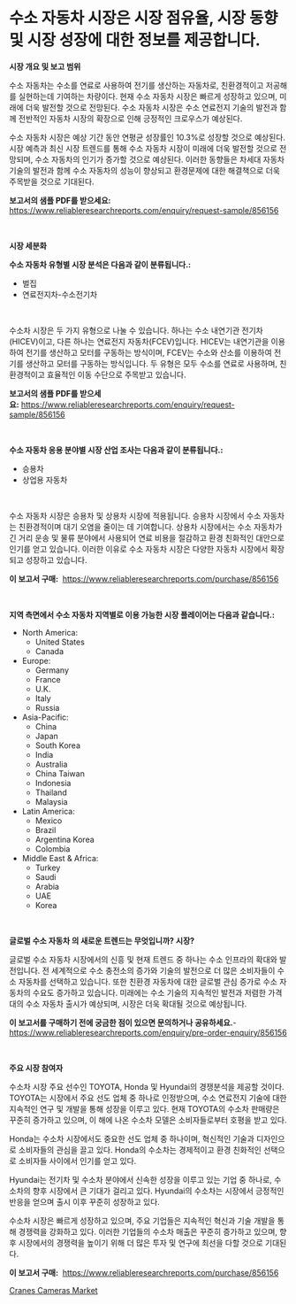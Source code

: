 <p><h1>수소 자동차 시장은 시장 점유율, 시장 동향 및 시장 성장에 대한 정보를 제공합니다.</h1></p><p><strong>시장 개요 및 보고 범위</strong></p>
<p><p>수소 자동차는 수소를 연료로 사용하여 전기를 생산하는 자동차로, 친환경적이고 저공해를 실현하는데 기여하는 차량이다. 현재 수소 자동차 시장은 빠르게 성장하고 있으며, 미래에 더욱 발전할 것으로 전망된다. 수소 자동차 시장은 수소 연료전지 기술의 발전과 함께 전반적인 자동차 시장의 확장으로 인해 긍정적인 크로우스가 예상된다.</p><p>수소 자동차 시장은 예상 기간 동안 연평균 성장률인 10.3%로 성장할 것으로 예상된다. 시장 예측과 최신 시장 트렌드를 통해 수소 자동차 시장이 미래에 더욱 발전할 것으로 전망되며, 수소 자동차의 인기가 증가할 것으로 예상된다. 이러한 동향들은 차세대 자동차 기술의 발전과 함께 수소 자동차의 성능이 향상되고 환경문제에 대한 해결책으로 더욱 주목받을 것으로 기대된다.</p></p>
<p><strong>보고서의 샘플 PDF를 받으세요:</strong> <a href="https://www.reliableresearchreports.com/enquiry/request-sample/856156">https://www.reliableresearchreports.com/enquiry/request-sample/856156</a></p>
<p>&nbsp;</p>
<p><strong>시장 세분화</strong></p>
<p><strong>수소 자동차 유형별 시장 분석은 다음과 같이 분류됩니다.:</strong></p>
<p><ul><li>벌집</li><li>연료전지차-수소전기차</li></ul></p>
<p>&nbsp;</p>
<p><p>수소차 시장은 두 가지 유형으로 나눌 수 있습니다. 하나는 수소 내연기관 전기차(HICEV)이고, 다른 하나는 연료전지 자동차(FCEV)입니다. HICEV는 내연기관을 이용하여 전기를 생산하고 모터를 구동하는 방식이며, FCEV는 수소와 산소를 이용하여 전기를 생산하고 모터를 구동하는 방식입니다. 두 유형은 모두 수소를 연료로 사용하며, 친환경적이고 효율적인 이동 수단으로 주목받고 있습니다.</p></p>
<p><strong>보고서의 샘플 PDF를 받으세요:</strong>&nbsp;<a href="https://www.reliableresearchreports.com/enquiry/request-sample/856156">https://www.reliableresearchreports.com/enquiry/request-sample/856156</a></p>
<p>&nbsp;</p>
<p><strong> 수소 자동차 응용 분야별 시장 산업 조사는 다음과 같이 분류됩니다.:</strong></p>
<p><ul><li>승용차</li><li>상업용 자동차</li></ul></p>
<p>&nbsp;</p>
<p><p>수소 자동차 시장은 승용차 및 상용차 시장에 적용됩니다. 승용차 시장에서 수소 자동차는 친환경적이며 대기 오염을 줄이는 데 기여합니다. 상용차 시장에서는 수소 자동차가 긴 거리 운송 및 물류 분야에서 사용되어 연료 비용을 절감하고 환경 친화적인 대안으로 인기를 얻고 있습니다. 이러한 이유로 수소 자동차 시장은 다양한 자동차 시장에서 확장되고 성장하고 있습니다.</p></p>
<p><strong>이 보고서 구매:</strong>&nbsp; <a href="https://www.reliableresearchreports.com/purchase/856156">https://www.reliableresearchreports.com/purchase/856156</a></p>
<p>&nbsp;</p>
<p><strong>지역 측면에서 수소 자동차 지역별로 이용 가능한 시장 플레이어는 다음과 같습니다.:</strong></p>
<p><ul>
    <li>
        North America:
        <ul>
            <li>United States</li>
            <li>Canada</li>
        </ul>
    </li>
    <li>
        Europe:
        <ul>
            <li>Germany</li>
            <li>France</li>
            <li>U.K.</li>
            <li>Italy</li>
            <li>Russia</li>
        </ul>
    </li>
    <li>
        Asia-Pacific:
        <ul>
            <li>China</li>
            <li>Japan</li>
            <li>South Korea</li>
            <li>India</li>
            <li>Australia</li>
            <li>China Taiwan</li>
            <li>Indonesia</li>
            <li>Thailand</li>
            <li>Malaysia</li>
        </ul>
    </li>
    <li>
        Latin America:
        <ul>
            <li>Mexico</li>
            <li>Brazil</li>
            <li>Argentina Korea</li>
            <li>Colombia</li>
        </ul>
    </li>
    <li>
        Middle East & Africa:
        <ul>
            <li>Turkey</li>
            <li>Saudi</li>
            <li>Arabia</li>
            <li>UAE</li>
            <li>Korea</li>
        </ul>
    </li>
    </ul></p>
<p>&nbsp;</p>
<p><strong>글로벌 수소 자동차 의 새로운 트렌드는 무엇입니까? 시장?</strong></p>
<p><p>글로벌 수소 자동차 시장에서의 신흥 및 현재 트렌드 중 하나는 수소 인프라의 확대와 발전입니다. 전 세계적으로 수소 충전소의 증가와 기술의 발전으로 더 많은 소비자들이 수소 자동차를 선택하고 있습니다. 또한 친환경 자동차에 대한 글로벌 관심 증가로 수소 자동차의 수요도 증가하고 있습니다. 미래에는 수소 기술의 지속적인 발전과 저렴한 가격대의 수소 자동차 출시가 예상되며, 시장은 더욱 확대될 것으로 예상됩니다.</p></p>
<p><strong>이 보고서를 구매하기 전에 궁금한 점이 있으면 문의하거나 공유하세요.</strong>- <a href="https://www.reliableresearchreports.com/enquiry/pre-order-enquiry/856156">https://www.reliableresearchreports.com/enquiry/pre-order-enquiry/856156</a></p>
<p>&nbsp;</p>
<p><strong>주요 시장 참여자</strong></p>
<p><p>수소차 시장 주요 선수인 TOYOTA, Honda 및 Hyundai의 경쟁분석을 제공할 것이다. TOYOTA는 시장에서 주요 선도 업체 중 하나로 인정받으며, 수소 연료전지 기술에 대한 지속적인 연구 및 개발을 통해 성장을 이루고 있다. 현재 TOYOTA의 수소차 판매량은 꾸준히 증가하고 있으며, 이 해에 나온 수소차 모델은 소비자들로부터 호평을 받고 있다.</p><p>Honda는 수소차 시장에서도 중요한 선도 업체 중 하나이며, 혁신적인 기술과 디자인으로 소비자들의 관심을 끌고 있다. Honda의 수소차는 경제적이고 환경 친화적인 선택으로 소비자들 사이에서 인기를 얻고 있다.</p><p>Hyundai는 전기차 및 수소차 분야에서 신속한 성장을 이루고 있는 기업 중 하나로, 수소차의 향후 시장에서 큰 기대가 걸리고 있다. Hyundai의 수소차는 시장에서 긍정적인 반응을 얻으며 출시 이후 꾸준히 성장하고 있다.</p><p>수소차 시장은 빠르게 성장하고 있으며, 주요 기업들은 지속적인 혁신과 기술 개발을 통해 경쟁력을 강화하고 있다. 이러한 기업들의 수소차 매출은 꾸준히 증가하고 있으며, 향후 시장에서의 경쟁력을 높이기 위해 더 많은 투자 및 연구에 최선을 다할 것으로 기대된다.</p></p>
<p><strong>이 보고서 구매:</strong>&nbsp;&nbsp;<a href="https://www.reliableresearchreports.com/purchase/856156">https://www.reliableresearchreports.com/purchase/856156</a></p>
<p><p><a href="https://picayune-night-cbd.notion.site/Cranes-Cameras-Market-Offer-Valuable-Insights-into-Market-Size-Market-Share-Market-Trends-and-Pro-be6f22655d4c4975a0c13f1947b1e735">Cranes Cameras Market</a></p></p>
